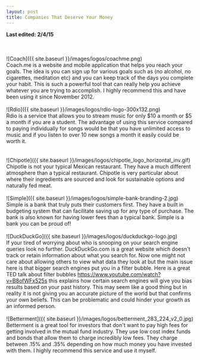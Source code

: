 ```yaml
---
layout: post
title: Companies That Deserve Your Money
---
```

<b> Last edited: 2/4/15 </b>


<br><br>
![Coach]({{ site.baseurl }}/images/logos/coachme.png)
<br>
    Coach.me is a website and mobile application that helps you reach your goals.  The idea is you can sign up for various goals such as (no alcohol, no cigarettes, meditation etc) and you can keep track of the days you complete your habit.  This is such a powerful tool that can really help you achieve whatever you are trying to accomplish.  I highly recommend this and have been using it since November 2012.
<br><br>
![Rdio]({{ site.baseurl }}/images/logos/rdio-logo-300x132.png)
<br>
    Rdio is a service that allows you to stream music for only $10 a month or $5 a month if you are a student.  The advantage of using this service compared to paying individually for songs would be that you have unlimited access to music and if you listen to over 10 new songs a month it easily could be worth it.  
<br><br>
![Chipotle]({{ site.baseurl }}/images/logos/chipotle_logo_horizontal_inv.gif)
<br>
Chipotle is not your typical Mexican restaurant.  They have a much different atmosphere than a typical restaurant.  Chipotle is very particular about where their ingredients are sourced and look for sustainable options and naturally fed meat.
<br><br>
![Simple]({{ site.baseurl }}/images/logos/simple-bank-branding-2.jpg)
<br>
Simple is a bank that truly puts their customers first.  They have a built in budgeting system that can facilitate saving up for any type of purchase.  The bank is also known for having lower fees than a typical bank.  Simple is a bank you can be proud of!
<br><br>
![DuckDuckGo]({{ site.baseurl }}/images/logos/duckduckgo-logo.jpg)
<br>
If your tired of worrying about who is snooping on your search engine queries look no further.  DuckDuckGo.com is a great website which doesn't track or retain information about what you search for.  Now one might not care about allowing others to view what data they look at but the main issue here is that bigger search engines put you in a filter bubble.  Here is a great TED talk about filter bubbles https://www.youtube.com/watch?v=B8ofWFx525s this explains how certain search engines will give you bias results based on your past history.  This may seem like a good thing but in reality it is not giving you an accurate picture of the world but that confirms your own beliefs.  This can be problematic and could hinder your growth as an informed person.
<br><br>
![Betterment]({{ site.baseurl }}/images/logos/betterment_283_224_v2_0.jpg)
<br>
Betterment is a great tool for investors that don't want to pay high fees for getting involved in the mutual fund industry.  They use low cost index funds and bonds that allow them to charge incredibly low fees.  They charge between .15% and .35% depending on how much money you have invested with them.  I highly recommend this service and use it myself.
